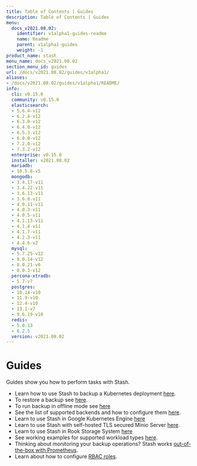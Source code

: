```yaml
---
title: Table of Contents | Guides
description: Table of Contents | Guides
menu:
  docs_v2021.08.02:
    identifier: v1alpha1-guides-readme
    name: Readme
    parent: v1alpha1-guides
    weight: -1
product_name: stash
menu_name: docs_v2021.08.02
section_menu_id: guides
url: /docs/v2021.08.02/guides/v1alpha1/
aliases:
- /docs/v2021.08.02/guides/v1alpha1/README/
info:
  cli: v0.15.0
  community: v0.15.0
  elasticsearch:
  - 5.6.4-v12
  - 6.2.4-v12
  - 6.3.0-v12
  - 6.4.0-v12
  - 6.5.3-v12
  - 6.8.0-v12
  - 7.2.0-v12
  - 7.3.2-v12
  enterprise: v0.15.0
  installer: v2021.08.02
  mariadb:
  - 10.5.8-v5
  mongodb:
  - 3.4.17-v11
  - 3.4.22-v11
  - 3.6.13-v11
  - 3.6.8-v11
  - 4.0.11-v11
  - 4.0.3-v11
  - 4.0.5-v11
  - 4.1.13-v11
  - 4.1.4-v11
  - 4.1.7-v11
  - 4.2.3-v11
  - 4.4.6-v2
  mysql:
  - 5.7.25-v12
  - 8.0.14-v12
  - 8.0.21-v6
  - 8.0.3-v12
  percona-xtradb:
  - 5.7-v7
  postgres:
  - 10.14-v10
  - 11.9-v10
  - 12.4-v10
  - 13.1-v7
  - 9.6.19-v10
  redis:
  - 5.0.13
  - 6.2.5
  version: v2021.08.02
---
```


# Guides

Guides show you how to perform tasks with Stash.

- Learn how to use Stash to backup a Kubernetes deployment [here](/docs/v2021.08.02/guides/v1alpha1/backup).
- To restore a backup see [here](/docs/v2021.08.02/guides/v1alpha1/restore).
- To run backup in offline mode see [here](/docs/v2021.08.02/guides/v1alpha1/offline_backup)
- See the list of supported backends and how to configure them [here](/docs/v2021.08.02/guides/v1alpha1/backends/overview).
- Learn to use Stash in Google Kubernetes Engine [here](/docs/v2021.08.02/guides/v1alpha1/platforms/gke)
- Learn to use Stash with self-hosted TLS secured Minio Server [here](/docs/v2021.08.02/guides/v1alpha1/platforms/minio).
- Learn to use Stash in Rook Storage System [here](/docs/v2021.08.02/guides/v1alpha1/platforms/rook)
- See working examples for supported workload types [here](/docs/v2021.08.02/guides/v1alpha1/workloads).
- Thinking about monitoring your backup operations? Stash works [out-of-the-box with Prometheus](/docs/v2021.08.02/guides/v1alpha1/monitoring/overview).
- Learn about how to configure [RBAC roles](/docs/v2021.08.02/guides/v1alpha1/rbac).
